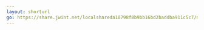 ```yaml
---
layout: shorturl
go: https://share.jwint.net/localshareda10798f8b9bb16bd2baddba911c5c7/movie%20list.html
---
```

